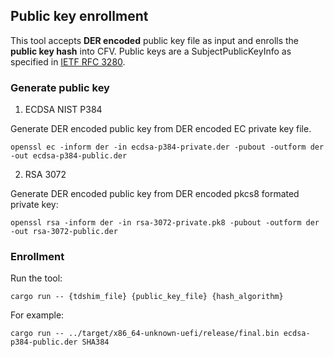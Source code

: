 ## Public key enrollment

This tool accepts **DER encoded** public key file as input and enrolls the **public key hash** into CFV.
Public keys are a SubjectPublicKeyInfo as specified in [IETF RFC 3280](https://datatracker.ietf.org/doc/html/rfc3280).

### Generate public key

1. ECDSA NIST P384

Generate DER encoded public key from DER encoded EC private key file. 
```
openssl ec -inform der -in ecdsa-p384-private.der -pubout -outform der -out ecdsa-p384-public.der
```

2. RSA 3072

Generate DER encoded public key from DER encoded pkcs8 formated private key:
```
openssl rsa -inform der -in rsa-3072-private.pk8 -pubout -outform der -out rsa-3072-public.der
```

### Enrollment

Run the tool:
```
cargo run -- {tdshim_file} {public_key_file} {hash_algorithm}
```

For example:
```
cargo run -- ../target/x86_64-unknown-uefi/release/final.bin ecdsa-p384-public.der SHA384
```
